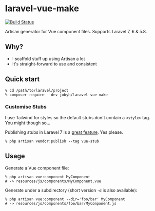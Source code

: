 # laravel-vue-make
[![Build Status](https://travis-ci.com/jobyh/laravel-vue-make.svg?branch=master)](https://travis-ci.com/jobyh/laravel-vue-make)

Artisan generator for Vue component files. Supports Laravel 7, 6 &amp; 5.8.

## Why?

- I scaffold stuff up using Artisan a lot
- It's straight-forward to use and consistent


## Quick start

```
% cd /path/to/laravel/project
% composer require --dev jobyh/laravel-vue-make
```

### Customise Stubs

I use Tailwind for styles so the default stubs don't
contain a `<style>` tag. You might though so...

Publishing stubs in Laravel 7 is a [great feature](https://laravel.com/docs/7.x/artisan#stub-customization).
Yes please.

```
% php artisan vendor:publish --tag vue-stub
```

## Usage

Generate a Vue component file:

```
% php artisan vue:component MyComponent
# -> resources/js/components/MyComponent.vue
```

Generate under a subdirectory (short version `-d` is also available):

```
% php artisan vue:component --dir='foo/bar' MyComponent
# -> resources/js/components/foo/bar/MyComponent.js
```
